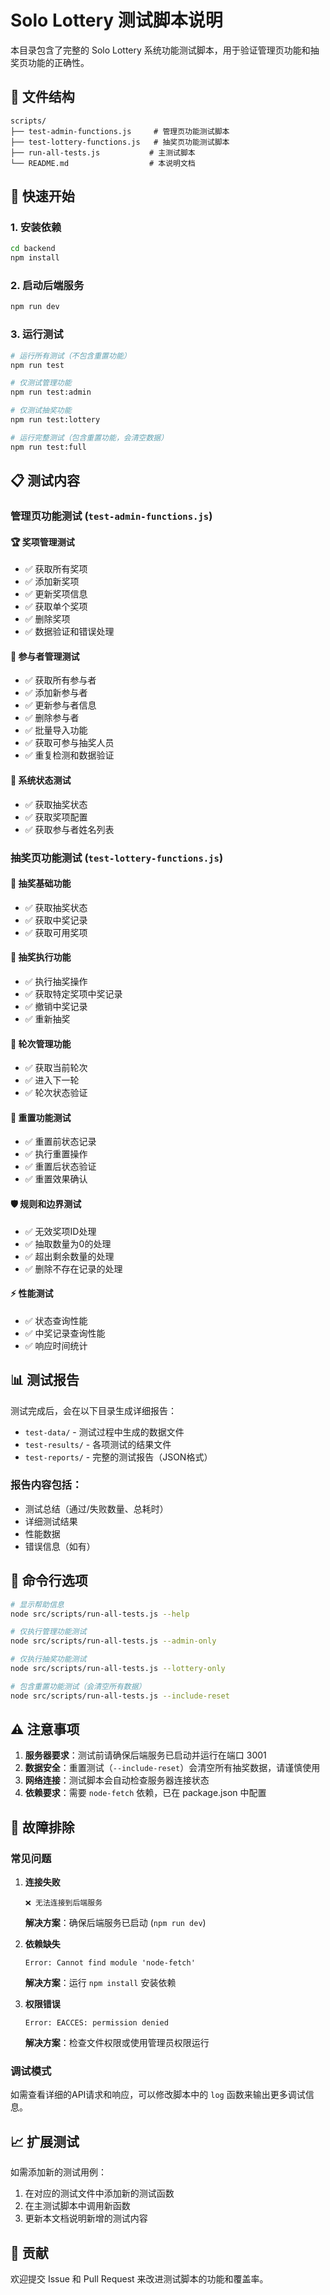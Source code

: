 # Solo Lottery 测试脚本说明

本目录包含了完整的 Solo Lottery 系统功能测试脚本，用于验证管理页功能和抽奖页功能的正确性。

## 📁 文件结构

```
scripts/
├── test-admin-functions.js     # 管理页功能测试脚本
├── test-lottery-functions.js   # 抽奖页功能测试脚本
├── run-all-tests.js           # 主测试脚本
└── README.md                  # 本说明文档
```

## 🚀 快速开始

### 1. 安装依赖

```bash
cd backend
npm install
```

### 2. 启动后端服务

```bash
npm run dev
```

### 3. 运行测试

```bash
# 运行所有测试（不包含重置功能）
npm run test

# 仅测试管理功能
npm run test:admin

# 仅测试抽奖功能
npm run test:lottery

# 运行完整测试（包含重置功能，会清空数据）
npm run test:full
```

## 📋 测试内容

### 管理页功能测试 (`test-admin-functions.js`)

#### 🏆 奖项管理测试
- ✅ 获取所有奖项
- ✅ 添加新奖项
- ✅ 更新奖项信息
- ✅ 获取单个奖项
- ✅ 删除奖项
- ✅ 数据验证和错误处理

#### 👥 参与者管理测试
- ✅ 获取所有参与者
- ✅ 添加新参与者
- ✅ 更新参与者信息
- ✅ 删除参与者
- ✅ 批量导入功能
- ✅ 获取可参与抽奖人员
- ✅ 重复检测和数据验证

#### 🔧 系统状态测试
- ✅ 获取抽奖状态
- ✅ 获取奖项配置
- ✅ 获取参与者姓名列表

### 抽奖页功能测试 (`test-lottery-functions.js`)

#### 🎲 抽奖基础功能
- ✅ 获取抽奖状态
- ✅ 获取中奖记录
- ✅ 获取可用奖项

#### 🎯 抽奖执行功能
- ✅ 执行抽奖操作
- ✅ 获取特定奖项中奖记录
- ✅ 撤销中奖记录
- ✅ 重新抽奖

#### 🔄 轮次管理功能
- ✅ 获取当前轮次
- ✅ 进入下一轮
- ✅ 轮次状态验证

#### 🔄 重置功能测试
- ✅ 重置前状态记录
- ✅ 执行重置操作
- ✅ 重置后状态验证
- ✅ 重置效果确认

#### 🛡️ 规则和边界测试
- ✅ 无效奖项ID处理
- ✅ 抽取数量为0的处理
- ✅ 超出剩余数量的处理
- ✅ 删除不存在记录的处理

#### ⚡ 性能测试
- ✅ 状态查询性能
- ✅ 中奖记录查询性能
- ✅ 响应时间统计

## 📊 测试报告

测试完成后，会在以下目录生成详细报告：

- `test-data/` - 测试过程中生成的数据文件
- `test-results/` - 各项测试的结果文件
- `test-reports/` - 完整的测试报告（JSON格式）

### 报告内容包括：
- 测试总结（通过/失败数量、总耗时）
- 详细测试结果
- 性能数据
- 错误信息（如有）

## 🔧 命令行选项

```bash
# 显示帮助信息
node src/scripts/run-all-tests.js --help

# 仅执行管理功能测试
node src/scripts/run-all-tests.js --admin-only

# 仅执行抽奖功能测试
node src/scripts/run-all-tests.js --lottery-only

# 包含重置功能测试（会清空所有数据）
node src/scripts/run-all-tests.js --include-reset
```

## ⚠️ 注意事项

1. **服务器要求**：测试前请确保后端服务已启动并运行在端口 3001
2. **数据安全**：重置测试（`--include-reset`）会清空所有抽奖数据，请谨慎使用
3. **网络连接**：测试脚本会自动检查服务器连接状态
4. **依赖要求**：需要 `node-fetch` 依赖，已在 package.json 中配置

## 🐛 故障排除

### 常见问题

1. **连接失败**
   ```
   ❌ 无法连接到后端服务
   ```
   **解决方案**：确保后端服务已启动 (`npm run dev`)

2. **依赖缺失**
   ```
   Error: Cannot find module 'node-fetch'
   ```
   **解决方案**：运行 `npm install` 安装依赖

3. **权限错误**
   ```
   Error: EACCES: permission denied
   ```
   **解决方案**：检查文件权限或使用管理员权限运行

### 调试模式

如需查看详细的API请求和响应，可以修改脚本中的 `log` 函数来输出更多调试信息。

## 📈 扩展测试

如需添加新的测试用例：

1. 在对应的测试文件中添加新的测试函数
2. 在主测试脚本中调用新函数
3. 更新本文档说明新增的测试内容

## 🤝 贡献

欢迎提交 Issue 和 Pull Request 来改进测试脚本的功能和覆盖率。